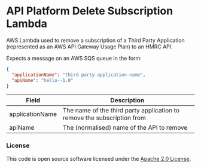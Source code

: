 # API Platform Delete Subscription Lambda

AWS Lambda used to remove a subscription of a Third Party Application (represented as an AWS API Gateway Usage Plan) to an HMRC API.

Expects a message on an AWS SQS queue in the form:

```json
{
  "applicationName": "third-party-application-name",
  "apiName": "hello--1.0"
}
```

| Field           | Description                                                             |
|-----------------|-------------------------------------------------------------------------|
| applicationName | The name of the third party application to remove the subscription from |
| apiName         | The (normalised) name of the API to remove                              |

### License

This code is open source software licensed under the [Apache 2.0 License]("http://www.apache.org/licenses/LICENSE-2.0.html").
